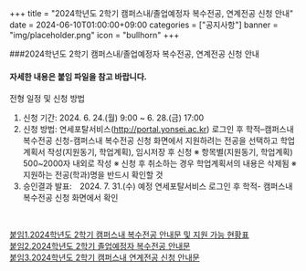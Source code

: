 ﻿+++
title = "2024학년도 2학기 캠퍼스내/졸업예정자 복수전공, 연계전공 신청 안내"
date = 2024-06-10T01:00:00+09:00
categories = ["공지사항"]
banner = "img/placeholder.png"
icon = "bullhorn"
+++
<!--more-->
###2024학년도 2학기 캠퍼스내/졸업예정자 복수전공, 연계전공 신청 안내

#### 자세한 내용은 붙임 파일을 참고 바랍니다.

전형 일정 및 신청 방법

 1) 신청 기간: 2024. 6. 24.(월) 9:00 ~ 6. 28.(금) 17:00
 2) 신청 방법: 연세포탈서비스(http://portal.yonsei.ac.kr) 로그인 후
              학적–캠퍼스내 복수전공 신청-캠퍼스내 복수전공 신청 화면에서 지원하려는 전공을 
              선택하고 학업계획서 작성(지원동기, 학업계획), 임시저장 후 신청
     ※ 항목별(지원동기, 학업계획) 500~2000자 내외로 작성
     ※ 신청 후 취소하는 경우 학업계획서의 내용은 삭제됨
     ※ 지원하는 전공(학과)명을 반드시 확인할 것
 3) 승인결과 발표:　2024. 7. 31.(수) 예정
                  연세포탈서비스 로그인 후 학적- 캠퍼스내 복수전공 신청 화면에서 확인

<br>

[붙임1.2024학년도 2학기 캠퍼스내 복수전공 안내문 및 지원 가능 현황표](/filesnotice_20240610_1.hwp) <br>
[붙임2.2024학년도 2학기 졸업예정자 복수전공 안내문](/files/notice_20240610_2.hwp) <br>
[붙임3.2024학년도 2학기 캠퍼스내 연계전공 신청 안내문](/files/notice_20240610_3.hwp) <br>
